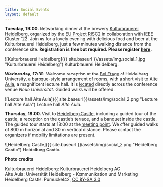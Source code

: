 ```yaml
---
title: Social Events
layout: default
---
```


**Tuesday, 19:00.** Networking dinner at the brewery [Kulturbrauerei Heidelberg](https://heidelberger-kulturbrauerei.de/en), organized by the [EU Project RISC2](https://www.risc2-project.eu/) in collaboration with IEEE Cluster ‘22. Join us for a lovely evening with delicious food and beer at the Kulturbrauerei Heidelberg, just a few minutes walking distance from the conference site. **Registration is free but required. Please register [here](https://forms.gle/SBvLuJDinpBV5d5J9).[ ](https://forms.gle/SBvLuJDinpBV5d5J9)**

![Kulturbrauerei Heidelberg]({{ site.baseurl }}/assets/img/social_1.jpg "Kulturbrauerei Heidelberg")
Kulturbrauerei Heidelberg.

**Wednesday, 17:30.** Welcome reception at the [Bel Etage](https://www.uni-heidelberg.de/en/node/13054) of Heidelberg University, a baroque-style arrangement of rooms, with a short visit to [Alte Aula](https://www.uni-heidelberg.de/de/einrichtungen/rektorat/kommunikation-und-marketing/veranstaltungsmanagement/vergabe-der-raeumlichkeiten-in-der-alten-universitaet/alte-aula), a magnificent lecture hall. It is [located](https://goo.gl/maps/8gBGK3wdc7TWbdQQA) directly across the conference venue _Neue Universität_. Guided walks will be offered.

![Lecture hall Alte Aula]({{ site.baseurl }}/assets/img/social_2.png "Lecture hall Alte Aula")
Lecture hall _Alte Aula_.

**Thursday, 18:00.** Visit to [Heidelberg Castle](https://www.schloss-heidelberg.de/en/), including a guided tour of the castle, a reception on the castle’s terrace, and a banquet inside the castle. The guided tour starts at 18:00 at the [meeting point](https://goo.gl/maps/cJQFeZxkRjBaik4w9). We offer guided walks of 800 m horizontal and 80 m vertical distance. Please contact the organizers if mobility limitations are present.


![Heidelberg Castle]({{ site.baseurl }}/assets/img/social_3.png "Heidelberg Castle")
Heidelberg Castle.

**Photo credits**

Kulturbrauerei Heidelberg: Kulturbrauerei Heidelberg AG
<br>
Alte Aula: Universität Heidelberg - Kommunikation und Marketing
<br>
Heidelberg Castle: Pumuckel42, [CC BY-SA 3.0](http://creativecommons.org/licenses/by-sa/3.0/)

